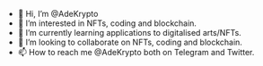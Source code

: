 - 👋 Hi, I’m @AdeKrypto
- 👀 I’m interested in NFTs, coding and blockchain.
- 🌱 I’m currently learning applications to digitalised arts/NFTs.
- 💞️ I’m looking to collaborate on NFTs, coding and blockchain.
- 📫 How to reach me @AdeKrypto both on Telegram and Twitter.

<!---
AdeKrypo/AdeKrypo is a ✨ special ✨ repository because its `README.md` (this file) appears on your GitHub profile.
You can click the Preview link to take a look at your changes.
--->

